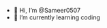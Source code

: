 - 👋 Hi, I’m @Sameer0507
- 🌱 I’m currently learning coding
<!---
    Sameer0507/Sameer0507 is a ✨ special ✨ repository because its `README.md` (this file) appears on your GitHub profile.
    You can click the Preview link to take a look at your changes.
--->
